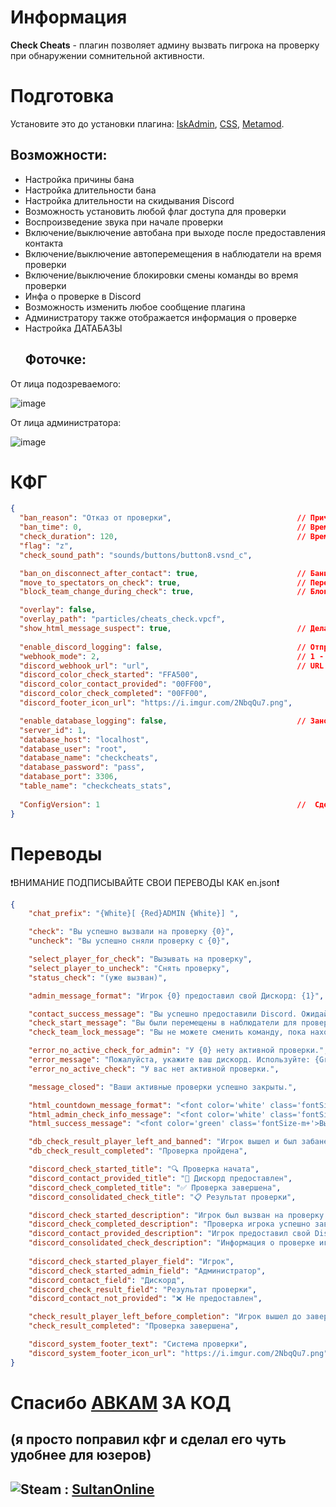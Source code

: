 # Информация
**Check Cheats** - плагин позволяет админу вызвать пигрока на проверку при обнаружении сомнительной активности.
# Подготовка
Установите это до установки плагина: [IskAdmin](https://github.com/Iksix/Iks_Admin), [CSS](https://github.com/roflmuffin/CounterStrikeSharp), [Metamod](https://www.sourcemm.net/).
## Возможности:
- Настройка причины бана
- Настройка длительности бана 
- Настройка длительности на скидывания Discord
- Возможность установить любой флаг доступа для проверки
- Воспроизведение звука при начале проверки
- Включение/выключение автобана при выходе после предоставления контакта
- Включение/выключение автоперемещения в наблюдатели на время проверки
- Включение/выключение блокировки смены команды во время проверки
- Инфа о проверке в Discord
- Возможность изменить любое сообщение плагина
- Администратору также отображается информация о проверке
- Настройка ДАТАБАЗЫ
  ## Фоточке:
От лица подозреваемого:

![image](https://github.com/user-attachments/assets/3206eb55-d98e-43a4-8534-2ed542ff226a)

От лица администратора:

![image](https://github.com/user-attachments/assets/047ef07d-2808-4fbf-b5c7-0c2038369859)

# КФГ
```json
{
  "ban_reason": "Отказ от проверки",                            // Причина
  "ban_time": 0,                                                // Время бана (0 - навсегда, в секундах)
  "check_duration": 120,                                        // Время скидывания дс
  "flag": "z",
  "check_sound_path": "sounds/buttons/button8.vsnd_c",

  "ban_on_disconnect_after_contact": true,                      // Банить после выхода (true, false)
  "move_to_spectators_on_check": true,                          // Перебросить за наблюдателей (true, false)
  "block_team_change_during_check": true,                       // Блокировать переходить за другую команду (true, false)

  "overlay": false,
  "overlay_path": "particles/cheats_check.vpcf",
  "show_html_message_suspect": true,                            // Делать ли HTML окно (true, false)
  
  "enable_discord_logging": false,                              // Отправлять в дс сервер инфу о проверке (true, false)
  "webhook_mode": 2,                                            // 1 - 3 сообщения, 2 - все в 1
  "discord_webhook_url": "url",                                 // URL вебхука (посмотрите гайд на ютубе)
  "discord_color_check_started": "FFA500",
  "discord_color_contact_provided": "00FF00",
  "discord_color_check_completed": "00FF00",
  "discord_footer_icon_url": "https://i.imgur.com/2NbqQu7.png",

  "enable_database_logging": false,                             // Заносить проверки в датабазу (true, false)
  "server_id": 1,
  "database_host": "localhost",
  "database_user": "root",
  "database_name": "checkcheats",
  "database_password": "pass",
  "database_port": 3306,
  "table_name": "checkcheats_stats",
  
  "ConfigVersion": 1                                            //  Сделано SultanOnline и ABKAM
}
```

# Переводы
❗ВНИМАНИЕ ПОДПИСЫВАЙТЕ СВОИ ПЕРЕВОДЫ КАК en.json❗
```json
{
    "chat_prefix": "{White}[ {Red}ADMIN {White}] ",

    "check": "Вы успешно вызвали на проверку {0}",
    "uncheck": "Вы успешно сняли проверку с {0}",

    "select_player_for_check": "Вызывать на проверку",
    "select_player_to_uncheck": "Снять проверку",
    "status_check": "(уже вызван)",

    "admin_message_format": "Игрок {0} предоставил свой Дискорд: {1}",

    "contact_success_message": "Вы успешно предоставили Discord. Ожидайте, администратор скоро отправит вам запрос в Discord.",
    "check_start_message": "Вы были перемещены в наблюдатели для проверки",
    "check_team_lock_message": "Вы не можете сменить команду, пока находитесь на проверке",

    "error_no_active_check_for_admin": "У {0} нету активной проверки.",
    "error_message": "Пожалуйста, укажите ваш дискорд. Используйте: {Green}!contact ваш_дискорд",    
    "error_no_active_check": "У вас нет активной проверки.",

    "message_closed": "Ваши активные проверки успешно закрыты.",

    "html_countdown_message_format": "<font color='white' class='fontSize-m+'>Вы были вызваны на проверку. Оставшееся время: <font color='red'>{0} сек.</font> Отправьте свой <font color='#5865F2'>Discord</font> через команду: <font color='yellow'>!contact ваш_дискорд</font></font>",
    "html_admin_check_info_message": "<font color='white' class='fontSize-m'>Проверка игрока:</font><br><font color='red' class='fontSize-m'>{0}</font><br><font color='white' class='fontSize-m'>Оставшееся время: <font color='yellow' class='fontSize-l'>{1} сек.</font></font><br><font color='gray' class='fontSize-s'>Для скрытия сообщения напишите !close</font>",
    "html_success_message": "<font color='green' class='fontSize-m+'>Вы успешно прошли проверку.</font>",

    "db_check_result_player_left_and_banned": "Игрок вышел и был забанен",
    "db_check_result_completed": "Проверка пройдена",

    "discord_check_started_title": "🔍 Проверка начата",
    "discord_contact_provided_title": "📱 Дискорд предоставлен",
    "discord_check_completed_title": "✅ Проверка завершена",
    "discord_consolidated_check_title": "📋 Результат проверки",    

    "discord_check_started_description": "Игрок был вызван на проверку.",
    "discord_check_completed_description": "Проверка игрока успешно завершена.",
    "discord_contact_provided_description": "Игрок предоставил свой Discord контакт.",
    "discord_consolidated_check_description": "Информация о проверке игрока администратором.",
    
    "discord_check_started_player_field": "Игрок",
    "discord_check_started_admin_field": "Администратор",
    "discord_contact_field": "Дискорд",
    "discord_check_result_field": "Результат проверки",
    "discord_contact_not_provided": "❌ Не предоставлен",

    "check_result_player_left_before_completion": "Игрок вышел до завершения проверки",
    "check_result_completed": "Проверка завершена",

    "discord_system_footer_text": "Система проверки",
    "discord_system_footer_icon_url": "https://i.imgur.com/2NbqQu7.png"
}

```
# Спасибо **[ABKAM](https://github.com/ABKAM2023)** ЗА КОД 
## (я просто поправил кфг и сделал его чуть удобнее для юзеров)
## ![Steam](https://img.shields.io/badge/steam-%23000000.svg?style=for-the-badge&logo=steam&logoColor=white) : [SultanOnline](https://steamcommunity.com/id/SultanOnline)

